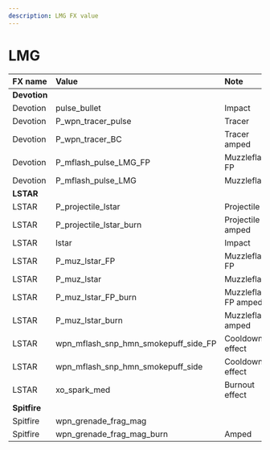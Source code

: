 ```yaml
---
description: LMG FX value
---
```


# LMG

| FX name | Value | Note |
| :--- | :--- | :--- |
| **Devotion** |  |  |
| Devotion | pulse\_bullet | Impact |
| Devotion | P\_wpn\_tracer\_pulse | Tracer |
| Devotion | P\_wpn\_tracer\_BC | Tracer amped |
| Devotion | P\_mflash\_pulse\_LMG\_FP | Muzzleflash FP |
| Devotion | P\_mflash\_pulse\_LMG | Muzzleflash |
| **LSTAR** |  |  |
| LSTAR | P\_projectile\_lstar | Projectile |
| LSTAR | P\_projectile\_lstar\_burn | Projectile amped |
| LSTAR | lstar | Impact |
| LSTAR | P\_muz\_lstar\_FP | Muzzleflash FP |
| LSTAR | P\_muz\_lstar | Muzzleflash |
| LSTAR | P\_muz\_lstar\_FP\_burn | Muzzleflash FP amped |
| LSTAR | P\_muz\_lstar\_burn | Muzzleflash amped |
| LSTAR | wpn\_mflash\_snp\_hmn\_smokepuff\_side\_FP | Cooldown effect |
| LSTAR | wpn\_mflash\_snp\_hmn\_smokepuff\_side | Cooldown effect |
| LSTAR | xo\_spark\_med | Burnout effect |
| **Spitfire** |  |  |
| Spitfire | wpn\_grenade\_frag\_mag |  |
| Spitfire | wpn\_grenade\_frag\_mag\_burn | Amped |

